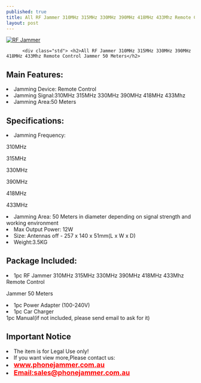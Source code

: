 ```yaml
---
published: true
title: All RF Jammer 310MHz 315MHz 330MHz 390MHz 418MHz 433Mhz Remote Control Jammer 50 Meters
layout: post
---
```

<div class="product-tabs-content" id="product_tabs_description_contents">
<a href="http://www.phonejammer.com.au/allrfjammer310mhz315mhz330mhz390mhz418mhz433mhzremotecontroljammer50meters-p-193.html"><img src="http://www.phonejammer.com.au/images/jammera/aurctoy20150722011_01.jpg"  alt="RF Jammer"/></a>

          <div class="std"> <h2>All RF Jammer 310MHz 315MHz 330MHz 390MHz 418MHz 433Mhz Remote Control Jammer 50 Meters</h2>
<h2>Main Features:</h2>
<li>Jamming Device: Remote Control</li>
<li>Jamming Signal:310MHz 315MHz 330MHz 390MHz 418MHz 433Mhz</li>
<li>Jamming Area:50 Meters</li>
<h2>Specifications:</h2>
<li>Jamming Frequency:
<p>310MHz</p>
<p>315MHz</p>
<p>330MHz</p>
<p>390MHz</p>
<p>418MHz</p>
<p>433MHz</p>
<li>Jamming Area: 50 Meters in diameter depending on signal strength and 
working environment</li>
<li>Max Output Power: 12W</li>
<li>Size: Antennas off - 257 x 140 x 51mm(L x W x D)</li>
<li>Weight:3.5KG</li>
<h2>Package Included:</h2>
<li>1pc RF Jammer 310MHz 315MHz 330MHz 390MHz 418MHz 433Mhz Remote Control 

Jammer 50 Meters</li>
<li>1pc Power Adapter (100-240V)</li>
<li>1pc Car Charger</li
<li>1pc Manual(if not included, please send email to ask for it)</li>
<h2>Important Notice</h2>
<li>The item is for Legal Use only!</li><!--html--> </div>

<li>If you want view more,Please contact us:</li>
<li><a href="www.phonejammer.com.au"  title="www.phonejammer.com.au" style="font-size:18px; font-weight:bold; color:#F00;">www.phonejammer.com.au</a></li>
<li><a href="Mailto:sales@phonejammer.com.au" style="font-size:18px; font-weight:bold; color:#F00;">Email:sales@phonejammer.com.au</a></li>
